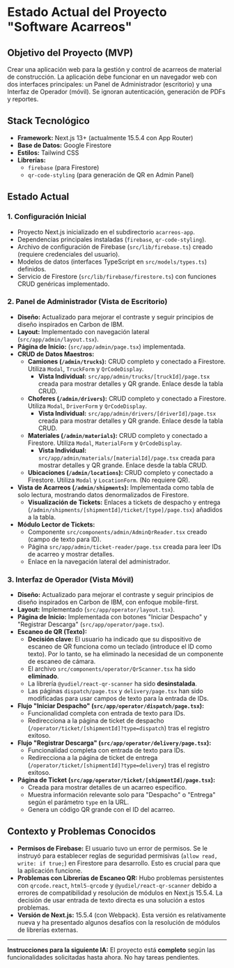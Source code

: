 # Estado Actual del Proyecto "Software Acarreos"

## Objetivo del Proyecto (MVP)
Crear una aplicación web para la gestión y control de acarreos de material de construcción. La aplicación debe funcionar en un navegador web con dos interfaces principales: un Panel de Administrador (escritorio) y una Interfaz de Operador (móvil). Se ignoran autenticación, generación de PDFs y reportes.

## Stack Tecnológico
*   **Framework:** Next.js 13+ (actualmente 15.5.4 con App Router)
*   **Base de Datos:** Google Firestore
*   **Estilos:** Tailwind CSS
*   **Librerías:**
    *   `firebase` (para Firestore)
    *   `qr-code-styling` (para generación de QR en Admin Panel)

## Estado Actual

### 1. Configuración Inicial
*   Proyecto Next.js inicializado en el subdirectorio `acarreos-app`.
*   Dependencias principales instaladas (`firebase`, `qr-code-styling`).
*   Archivo de configuración de Firebase (`src/lib/firebase.ts`) creado (requiere credenciales del usuario).
*   Modelos de datos (interfaces TypeScript en `src/models/types.ts`) definidos.
*   Servicio de Firestore (`src/lib/firebase/firestore.ts`) con funciones CRUD genéricas implementado.

### 2. Panel de Administrador (Vista de Escritorio)
*   **Diseño:** Actualizado para mejorar el contraste y seguir principios de diseño inspirados en Carbon de IBM.
*   **Layout:** Implementado con navegación lateral (`src/app/admin/layout.tsx`).
*   **Página de Inicio:** (`src/app/admin/page.tsx`) implementada.
*   **CRUD de Datos Maestros:**
    *   **Camiones (`/admin/trucks`):** CRUD completo y conectado a Firestore. Utiliza `Modal`, `TruckForm` y `QrCodeDisplay`.
        *   **Vista Individual:** `src/app/admin/trucks/[truckId]/page.tsx` creada para mostrar detalles y QR grande. Enlace desde la tabla CRUD.
    *   **Choferes (`/admin/drivers`):** CRUD completo y conectado a Firestore. Utiliza `Modal`, `DriverForm` y `QrCodeDisplay`.
        *   **Vista Individual:** `src/app/admin/drivers/[driverId]/page.tsx` creada para mostrar detalles y QR grande. Enlace desde la tabla CRUD.
    *   **Materiales (`/admin/materials`):** CRUD completo y conectado a Firestore. Utiliza `Modal`, `MaterialForm` y `QrCodeDisplay`.
        *   **Vista Individual:** `src/app/admin/materials/[materialId]/page.tsx` creada para mostrar detalles y QR grande. Enlace desde la tabla CRUD.
    *   **Ubicaciones (`/admin/locations`):** CRUD completo y conectado a Firestore. Utiliza `Modal` y `LocationForm`. (No requiere QR).
*   **Vista de Acarreos (`/admin/shipments`):** Implementada como tabla de solo lectura, mostrando datos denormalizados de Firestore.
    *   **Visualización de Tickets:** Enlaces a tickets de despacho y entrega (`/admin/shipments/[shipmentId]/ticket/[type]/page.tsx`) añadidos a la tabla.
*   **Módulo Lector de Tickets:**
    *   Componente `src/components/admin/AdminQrReader.tsx` creado (campo de texto para ID).
    *   Página `src/app/admin/ticket-reader/page.tsx` creada para leer IDs de acarreo y mostrar detalles.
    *   Enlace en la navegación lateral del administrador.

### 3. Interfaz de Operador (Vista Móvil)
*   **Diseño:** Actualizado para mejorar el contraste y seguir principios de diseño inspirados en Carbon de IBM, con enfoque mobile-first.
*   **Layout:** Implementado (`src/app/operator/layout.tsx`).
*   **Página de Inicio:** Implementada con botones "Iniciar Despacho" y "Registrar Descarga" (`src/app/operator/page.tsx`).
*   **Escaneo de QR (Texto):**
    *   **Decisión clave:** El usuario ha indicado que su dispositivo de escaneo de QR funciona como un teclado (introduce el ID como texto). Por lo tanto, se ha eliminado la necesidad de un componente de escaneo de cámara.
    *   El archivo `src/components/operator/QrScanner.tsx` ha sido **eliminado**.
    *   La librería `@yudiel/react-qr-scanner` ha sido **desinstalada**.
    *   Las páginas `dispatch/page.tsx` y `delivery/page.tsx` han sido modificadas para usar campos de texto para la entrada de IDs.
*   **Flujo "Iniciar Despacho" (`src/app/operator/dispatch/page.tsx`):**
    *   Funcionalidad completa con entrada de texto para IDs.
    *   Redirecciona a la página de ticket de despacho (`/operator/ticket/[shipmentId]?type=dispatch`) tras el registro exitoso.
*   **Flujo "Registrar Descarga" (`src/app/operator/delivery/page.tsx`):**
    *   Funcionalidad completa con entrada de texto para IDs.
    *   Redirecciona a la página de ticket de entrega (`/operator/ticket/[shipmentId]?type=delivery`) tras el registro exitoso.
*   **Página de Ticket (`src/app/operator/ticket/[shipmentId]/page.tsx`):**
    *   Creada para mostrar detalles de un acarreo específico.
    *   Muestra información relevante solo para "Despacho" o "Entrega" según el parámetro `type` en la URL.
    *   Genera un código QR grande con el ID del acarreo.

## Contexto y Problemas Conocidos

*   **Permisos de Firebase:** El usuario tuvo un error de permisos. Se le instruyó para establecer reglas de seguridad permisivas (`allow read, write: if true;`) en Firestore para desarrollo. Esto es crucial para que la aplicación funcione.
*   **Problemas con Librerías de Escaneo QR:** Hubo problemas persistentes con `qrcode.react`, `html5-qrcode` y `@yudiel/react-qr-scanner` debido a errores de compatibilidad y resolución de módulos en Next.js 15.5.4. La decisión de usar entrada de texto directa es una solución a estos problemas.
*   **Versión de Next.js:** 15.5.4 (con Webpack). Esta versión es relativamente nueva y ha presentado algunos desafíos con la resolución de módulos de librerías externas.

---
**Instrucciones para la siguiente IA:**
El proyecto está **completo** según las funcionalidades solicitadas hasta ahora. No hay tareas pendientes.